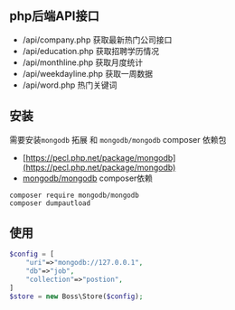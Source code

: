 ## php后端API接口

- /api/company.php 获取最新热门公司接口
- /api/education.php 获取招聘学历情况
- /api/monthline.php 获取月度统计
- /api/weekdayline.php 获取一周数据
- /api/word.php 热门关键词

## 安装

需要安装`mongodb` 拓展 和 `mongodb/mongodb` composer 依赖包

- [https://pecl.php.net/package/mongodb](https://pecl.php.net/package/mongodb)
- [mongodb/mongodb](https://packagist.org/packages/mongodb/mongodb) composer依赖

```shell
composer require mongodb/mongodb
composer dumpautload
```
## 使用
```php
$config = [
    "uri"=>"mongodb://127.0.0.1",
    "db"=>"job",
    "collection"=>"postion",
]
$store = new Boss\Store($config);

```